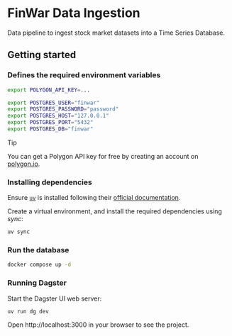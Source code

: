# FinWar Data Ingestion

Data pipeline to ingest stock market datasets into a Time Series Database.

## Getting started

### Defines the required environment variables

```sh
export POLYGON_API_KEY=...

export POSTGRES_USER="finwar"
export POSTGRES_PASSWORD="password"
export POSTGRES_HOST="127.0.0.1"
export POSTGRES_PORT="5432"
export POSTGRES_DB="finwar"
```


> [!TIP]
> You can get a Polygon API key for free by creating an account on [polygon.io](https://polygon.io/).

### Installing dependencies

Ensure [`uv`](https://docs.astral.sh/uv/) is installed following their [official documentation](https://docs.astral.sh/uv/getting-started/installation/).

Create a virtual environment, and install the required dependencies using _sync_:

```bash
uv sync
```

### Run the database

```bash
docker compose up -d
```

### Running Dagster

Start the Dagster UI web server:

```bash
uv run dg dev
```

Open http://localhost:3000 in your browser to see the project.
